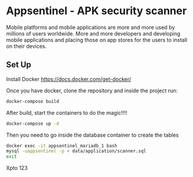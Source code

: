 # Appsentinel - APK security scanner

Mobile platforms and mobile applications are more and more used by millions of users worldwide. More and more developers and developing mobile applications and placing those on app stores for the users to install on their devices.

## Set Up

Install Docker https://docs.docker.com/get-docker/

Once you have docker, clone the repository and inside the project run:
```bash
docker-compose build
```
After build, start the containers to do the magic!!!!
```bash
docker-compose up -d
```
Then you need to go inside the database container to create the tables
```bash
docker exec -it appsentinel_mariadb_1 bash
mysql -uappsentinel -p < data/application/scanner.sql
exit
```

Xpto 123